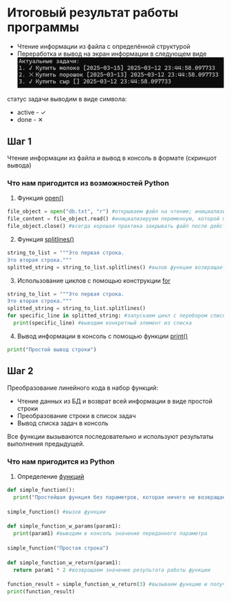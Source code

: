 # Итоговый результат работы программы
- Чтение информации из файла с определённой структурой
- Переработка и вывод на экран информации в следующем виде\
![Итоговый вывод](p1_s1_final.png)

статус задачи выводим в виде символа:
- active - ✓
- done - ✕

## Шаг 1
Чтение информации из файла и вывод в консоль в формате
(скриншот вывода)

### Что нам пригодится из возможностей Python
1) Функция [open()](https://www.w3schools.com/python/python_file_open.asp)

```python
file_object = open("db.txt", "r") #открываем файл на чтение; инициализируем переменную, которая содержит объект файл
file_content = file_object.read() #инициализируем переменную, которой присваивается весь контент файла
file_object.close() #всегда хорошая практика закрывать файл после действий с его контентом, если не планируете больше что-то с ним делать
```

2) Функция [splitlines()](https://www.w3schools.com/python/ref_string_splitlines.asp)

```python
string_to_list = """Это первая строка.
Это вторая строка."""
splitted_string = string_to_list.splitlines() #вызов функции возвращает список, состоящий из 2-х строк
```

3) Использование циклов с помощью конструкции [for](https://www.w3schools.com/python/python_for_loops.asp)
```python
string_to_list = """Это первая строка.
Это вторая строка."""
splitted_string = string_to_list.splitlines()
for specific_line in splitted_string: #запускаем цикл с перебором списка
  print(specific_line) #выводим конкретный элемент из списка
```

4) Вывод информации в консоль с помощью функции [print()](https://www.w3schools.com/python/ref_func_print.asp)
```python
print("Простой вывод строки")
```

## Шаг 2
Преобразование линейного кода в набор функций:
- Чтение данных из БД и возврат всей информации в виде простой строки
- Преобразование строки в список задач
- Вывод списка задач в консоль

Все функции вызываются последовательно и используют результаты выполнения предыдущей.

### Что нам пригодится из Python
1) Определение [функций](https://www.w3schools.com/python/python_functions.asp)
```python
def simple_function():
  print("Простейшая функция без параметров, которая ничего не возвращает")

simple_function() #вызов функции

def simple_function_w_params(param1):
  print(param1) #выводим в консоль значение переданного параметра

simple_function("Простая строка")

def simple_function_w_return(param1):
  return param1 * 2 #возвращаем значение результата работы функции

function_result = simple_function_w_return(3) #вызываем функцию и получаем результаты её выполнения
print(function_result)
```
